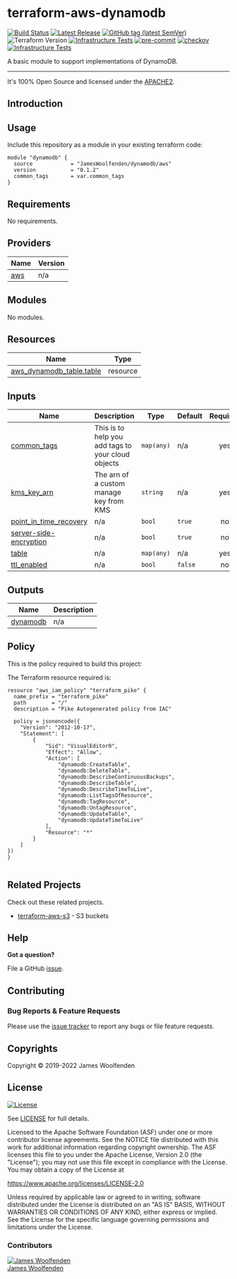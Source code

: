 # terraform-aws-dynamodb

[![Build Status](https://github.com/JamesWoolfenden/terraform-aws-dynamodb/workflows/Verify%20and%20Bump/badge.svg?branch=master)](https://github.com/JamesWoolfenden/terraform-aws-dynamodb)
[![Latest Release](https://img.shields.io/github/release/JamesWoolfenden/terraform-aws-dynamodb.svg)](https://github.com/JamesWoolfenden/terraform-aws-dynamodb/releases/latest)
[![GitHub tag (latest SemVer)](https://img.shields.io/github/tag/JamesWoolfenden/terraform-aws-dynamodb.svg?label=latest)](https://github.com/JamesWoolfenden/terraform-aws-dynamodb/releases/latest)
![Terraform Version](https://img.shields.io/badge/tf-%3E%3D0.14.0-blue.svg)
[![Infrastructure Tests](https://www.bridgecrew.cloud/badges/github/JamesWoolfenden/terraform-aws-dynamodb/cis_aws)](https://www.bridgecrew.cloud/link/badge?vcs=github&fullRepo=JamesWoolfenden%2Fterraform-aws-dynamodb&benchmark=CIS+AWS+V1.2)
[![pre-commit](https://img.shields.io/badge/pre--commit-enabled-brightgreen?logo=pre-commit&logoColor=white)](https://github.com/pre-commit/pre-commit)
[![checkov](https://img.shields.io/badge/checkov-verified-brightgreen)](https://www.checkov.io/)
[![Infrastructure Tests](https://www.bridgecrew.cloud/badges/github/jameswoolfenden/terraform-aws-dynamodb/general)](https://www.bridgecrew.cloud/link/badge?vcs=github&fullRepo=JamesWoolfenden%2Fterraform-aws-dynamodb&benchmark=INFRASTRUCTURE+SECURITY)

A basic module to support implementations of DynamoDB.

---

It's 100% Open Source and licensed under the [APACHE2](LICENSE).

## Introduction

## Usage

Include this repository as a module in your existing terraform code:

```hcl
module "dynamodb" {
  source            = "JamesWoolfenden/dynamodb/aws"
  version           = "0.1.2"
  common_tags       = var.common_tags
}
```

<!-- BEGINNING OF PRE-COMMIT-TERRAFORM DOCS HOOK -->
## Requirements

No requirements.

## Providers

| Name | Version |
|------|---------|
| <a name="provider_aws"></a> [aws](#provider\_aws) | n/a |

## Modules

No modules.

## Resources

| Name | Type |
|------|------|
| [aws_dynamodb_table.table](https://registry.terraform.io/providers/hashicorp/aws/latest/docs/resources/dynamodb_table) | resource |

## Inputs

| Name | Description | Type | Default | Required |
|------|-------------|------|---------|:--------:|
| <a name="input_common_tags"></a> [common\_tags](#input\_common\_tags) | This is to help you add tags to your cloud objects | `map(any)` | n/a | yes |
| <a name="input_kms_key_arn"></a> [kms\_key\_arn](#input\_kms\_key\_arn) | The arn of a custom manage key from KMS | `string` | n/a | yes |
| <a name="input_point_in_time_recovery"></a> [point\_in\_time\_recovery](#input\_point\_in\_time\_recovery) | n/a | `bool` | `true` | no |
| <a name="input_server-side-encryption"></a> [server-side-encryption](#input\_server-side-encryption) | n/a | `bool` | `true` | no |
| <a name="input_table"></a> [table](#input\_table) | n/a | `map(any)` | n/a | yes |
| <a name="input_ttl_enabled"></a> [ttl\_enabled](#input\_ttl\_enabled) | n/a | `bool` | `false` | no |

## Outputs

| Name | Description |
|------|-------------|
| <a name="output_dynamodb"></a> [dynamodb](#output\_dynamodb) | n/a |
<!-- END OF PRE-COMMIT-TERRAFORM DOCS HOOK -->

## Policy

This is the policy required to build this project:

<!-- BEGINNING OF PRE-COMMIT-PIKE DOCS HOOK -->
The Terraform resource required is:

```golang
resource "aws_iam_policy" "terraform_pike" {
  name_prefix = "terraform_pike"
  path        = "/"
  description = "Pike Autogenerated policy from IAC"

  policy = jsonencode({
    "Version": "2012-10-17",
    "Statement": [
        {
            "Sid": "VisualEditor0",
            "Effect": "Allow",
            "Action": [
                "dynamodb:CreateTable",
                "dynamodb:DeleteTable",
                "dynamodb:DescribeContinuousBackups",
                "dynamodb:DescribeTable",
                "dynamodb:DescribeTimeToLive",
                "dynamodb:ListTagsOfResource",
                "dynamodb:TagResource",
                "dynamodb:UntagResource",
                "dynamodb:UpdateTable",
                "dynamodb:UpdateTimeToLive"
            ],
            "Resource": "*"
        }
    ]
})
}


```
<!-- END OF PRE-COMMIT-PIKE DOCS HOOK -->

## Related Projects

Check out these related projects.

- [terraform-aws-s3](https://github.com/jameswoolfenden/terraform-aws-s3) - S3 buckets

## Help

**Got a question?**

File a GitHub [issue](https://github.com/JamesWoolfenden/terraform-dynamodb/issues).

## Contributing

### Bug Reports & Feature Requests

Please use the [issue tracker](https://github.com/JamesWoolfenden/terraform-dynamodb/issues) to report any bugs or file feature requests.

## Copyrights

Copyright © 2019-2022 James Woolfenden

## License

[![License](https://img.shields.io/badge/License-Apache%202.0-blue.svg)](https://opensource.org/licenses/Apache-2.0)

See [LICENSE](LICENSE) for full details.

Licensed to the Apache Software Foundation (ASF) under one
or more contributor license agreements. See the NOTICE file
distributed with this work for additional information
regarding copyright ownership. The ASF licenses this file
to you under the Apache License, Version 2.0 (the
"License"); you may not use this file except in compliance
with the License. You may obtain a copy of the License at

<https://www.apache.org/licenses/LICENSE-2.0>

Unless required by applicable law or agreed to in writing,
software distributed under the License is distributed on an
"AS IS" BASIS, WITHOUT WARRANTIES OR CONDITIONS OF ANY
KIND, either express or implied. See the License for the
specific language governing permissions and limitations
under the License.

### Contributors

[![James Woolfenden][jameswoolfenden_avatar]][jameswoolfenden_homepage]<br/>[James Woolfenden][jameswoolfenden_homepage]

[jameswoolfenden_homepage]: https://github.com/jameswoolfenden
[jameswoolfenden_avatar]: https://github.com/jameswoolfenden.png?size=150
